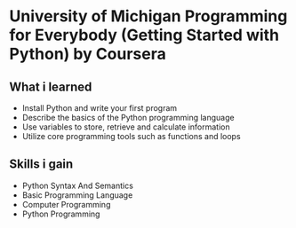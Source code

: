 # University of Michigan Programming for Everybody (Getting Started with Python) by Coursera
## What i learned
- Install Python and write your first program
- Describe the basics of the Python programming language
- Use variables to store, retrieve and calculate information
- Utilize core programming tools such as functions and loops

## Skills i gain
- Python Syntax And Semantics
- Basic Programming Language
- Computer Programming
- Python Programming
